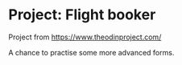 # Project: Flight booker

Project from https://www.theodinproject.com/

A chance to practise some more advanced forms.